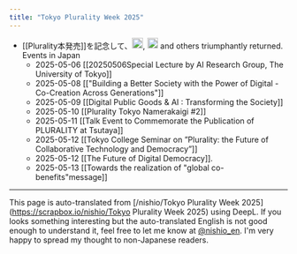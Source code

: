```yaml
---
title: "Tokyo Plurality Week 2025"
---
```


- [[Plurality本発売]]を記念して、<img src='https://scrapbox.io/api/pages/nishio-en/Audrey Tang/icon' alt='Audrey Tang.icon' height="19.5"/>, <img src='https://scrapbox.io/api/pages/nishio-en/Glen Weyl/icon' alt='Glen Weyl.icon' height="19.5"/> and others triumphantly returned. Events in Japan
    - 2025-05-06  [[20250506Special Lecture by AI Research Group, The University of Tokyo]]
    - 2025-05-08 [["Building a Better Society with the Power of Digital - Co-Creation Across Generations"]]
    - 2025-05-09 [[Digital Public Goods & AI : Transforming the Society]]
    - 2025-05-10 [[Plurality Tokyo Namerakaigi #2]]
    - 2025-05-11  [[Talk Event to Commemorate the Publication of PLURALITY at Tsutaya]]
    - 2025-05-12 [[Tokyo College Seminar on ”Plurality: the Future of Collaborative Technology and Democracy”]]
    - 2025-05-12 [[The Future of Digital Democracy]].
    - 2025-05-13 [[Towards the realization of "global co-benefits"message]]

---
This page is auto-translated from [/nishio/Tokyo Plurality Week 2025](https://scrapbox.io/nishio/Tokyo Plurality Week 2025) using DeepL. If you looks something interesting but the auto-translated English is not good enough to understand it, feel free to let me know at [@nishio_en](https://twitter.com/nishio_en). I'm very happy to spread my thought to non-Japanese readers.